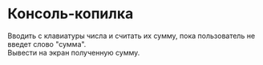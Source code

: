 # Консоль-копилка
Вводить с клавиатуры числа и считать их сумму, пока пользователь не введет слово "сумма".  
Вывести на экран полученную сумму.